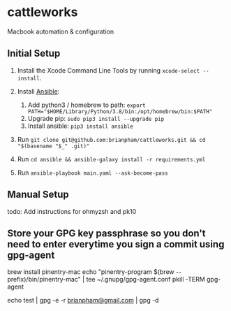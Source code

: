 # cattleworks

Macbook automation & configuration

## Initial Setup

1. Install the Xcode Command Line Tools by running `xcode-select --install`.
2. Install [Ansible](https://docs.ansible.com/ansible/latest/installation_guide/intro_installation.html#installing-and-upgrading-ansible-with-pip):
   
   1. Add python3 / homebrew to path: `export PATH="$HOME/Library/Python/3.8/bin:/opt/homebrew/bin:$PATH"`
   2. Upgrade pip: `sudo pip3 install --upgrade pip`
   3. Install ansible: `pip3 install ansible`

3. Run `git clone git@github.com:brianpham/cattleworks.git && cd "$(basename "$_" .git)"`
4. Run `cd ansible && ansible-galaxy install -r requirements.yml`
5. Run `ansible-playbook main.yaml --ask-become-pass`

## Manual Setup

todo: Add instructions for ohmyzsh and pk10

## Store your GPG key passphrase so you don't need to enter everytime you sign a commit using gpg-agent

brew install pinentry-mac
echo "pinentry-program $(brew --prefix)/bin/pinentry-mac" | tee ~/.gnupg/gpg-agent.conf
pkill -TERM gpg-agent


echo test | gpg -e -r brianpham@gmail.com | gpg -d